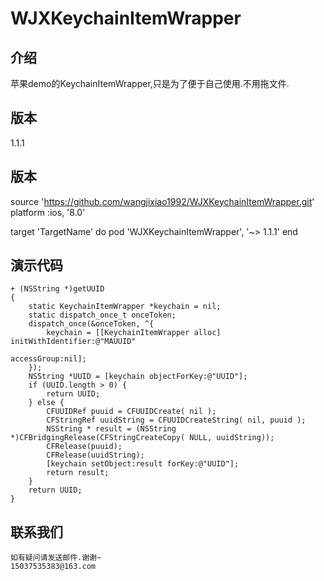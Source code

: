   # WJXKeychainItemWrapper

   ## 介绍
   苹果demo的KeychainItemWrapper,只是为了便于自己使用.不用拖文件.

   ## 版本
   1.1.1

   ## 版本
   source 'https://github.com/wangjixiao1992/WJXKeychainItemWrapper.git'
   platform :ios, '8.0'

   target 'TargetName' do
   pod 'WJXKeychainItemWrapper', '~> 1.1.1'
   end

   ## 演示代码

    + (NSString *)getUUID
    {
        static KeychainItemWrapper *keychain = nil;
        static dispatch_once_t onceToken;
        dispatch_once(&onceToken, ^{
            keychain = [[KeychainItemWrapper alloc] initWithIdentifier:@"MAUUID"
                                                           accessGroup:nil];
        });
        NSString *UUID = [keychain objectForKey:@"UUID"];
        if (UUID.length > 0) {
            return UUID;
        } else {
            CFUUIDRef puuid = CFUUIDCreate( nil );
            CFStringRef uuidString = CFUUIDCreateString( nil, puuid );
            NSString * result = (NSString *)CFBridgingRelease(CFStringCreateCopy( NULL, uuidString));
            CFRelease(puuid);
            CFRelease(uuidString);
            [keychain setObject:result forKey:@"UUID"];
            return result;
        }
        return UUID;
    }

   ## 联系我们
    如有疑问请发送邮件.谢谢~
    15037535383@163.com




  
